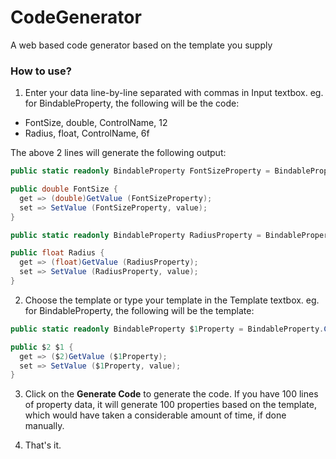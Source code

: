# CodeGenerator
A web based code generator based on the template you supply


### How to use?
1. Enter your data line-by-line separated with commas in Input textbox. eg. for BindableProperty, the following will be the code:
- FontSize, double, ControlName, 12
- Radius, float, ControlName, 6f

The above 2 lines will generate the following output:
```C#
public static readonly BindableProperty FontSizeProperty = BindableProperty.Create ("FontSize", typeof(double), typeof(ControlName), 12);

public double FontSize {
  get => (double)GetValue (FontSizeProperty);
  set => SetValue (FontSizeProperty, value);
}

public static readonly BindableProperty RadiusProperty = BindableProperty.Create ("Radius", typeof(float), typeof(ControlName), 6f);

public float Radius {
  get => (float)GetValue (RadiusProperty);
  set => SetValue (RadiusProperty, value);
}
```

2. Choose the template or type your template in the Template textbox. eg. for BindableProperty, the following will be the template:
```C#
public static readonly BindableProperty $1Property = BindableProperty.Create ("$1", typeof($2), typeof($3), $4);

public $2 $1 {
  get => ($2)GetValue ($1Property);
  set => SetValue ($1Property, value);
}
```

3. Click on the **Generate Code** to generate the code. If you have 100 lines of property data, it will generate 100 properties based on the template, which would have taken a considerable amount of time, if done manually.

4. That's it.
